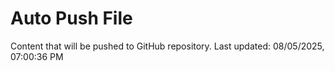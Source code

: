 # Auto Push File

Content that will be pushed to GitHub repository.
Last updated: 08/05/2025, 07:00:36 PM